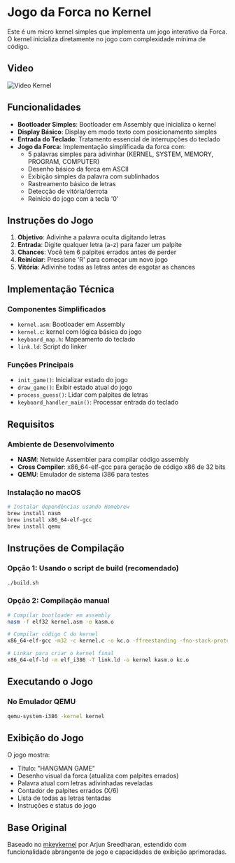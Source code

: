 Jogo da Forca no Kernel
===============================

Este é um micro kernel simples que implementa um jogo interativo da Forca. O kernel inicializa diretamente no jogo com complexidade mínima de código.

## Video
![Video Kernel](https://drive.google.com/file/d/1O6fkfyYf2OtCu8uRt2BiFsXEnBdv4z_5/view?usp=drive_link)


## Funcionalidades

- **Bootloader Simples**: Bootloader em Assembly que inicializa o kernel
- **Display Básico**: Display em modo texto com posicionamento simples  
- **Entrada do Teclado**: Tratamento essencial de interrupções do teclado
- **Jogo da Forca**: Implementação simplificada da forca com:
  - 5 palavras simples para adivinhar (KERNEL, SYSTEM, MEMORY, PROGRAM, COMPUTER)
  - Desenho básico da forca em ASCII
  - Exibição simples da palavra com sublinhados
  - Rastreamento básico de letras
  - Detecção de vitória/derrota
  - Reinício do jogo com a tecla '0'

## Instruções do Jogo

1. **Objetivo**: Adivinhe a palavra oculta digitando letras
2. **Entrada**: Digite qualquer letra (a-z) para fazer um palpite
3. **Chances**: Você tem 6 palpites errados antes de perder
4. **Reiniciar**: Pressione 'R' para começar um novo jogo
5. **Vitória**: Adivinhe todas as letras antes de esgotar as chances

## Implementação Técnica

### Componentes Simplificados
- `kernel.asm`: Bootloader em Assembly 
- `kernel.c`: kernel com lógica básica do jogo
- `keyboard_map.h`: Mapeamento do teclado
- `link.ld`: Script do linker

### Funções Principais
- `init_game()`: Inicializar estado do jogo
- `draw_game()`: Exibir estado atual do jogo
- `process_guess()`: Lidar com palpites de letras
- `keyboard_handler_main()`: Processar entrada do teclado

## Requisitos

### Ambiente de Desenvolvimento
- **NASM**: Netwide Assembler para compilar código assembly
- **Cross Compiler**: x86_64-elf-gcc para geração de código x86 de 32 bits
- **QEMU**: Emulador de sistema i386 para testes

### Instalação no macOS
```bash
# Instalar dependências usando Homebrew
brew install nasm
brew install x86_64-elf-gcc
brew install qemu
```

## Instruções de Compilação

### Opção 1: Usando o script de build (recomendado)
```bash
./build.sh
```

### Opção 2: Compilação manual
```bash
# Compilar bootloader em assembly
nasm -f elf32 kernel.asm -o kasm.o

# Compilar código C do kernel
x86_64-elf-gcc -m32 -c kernel.c -o kc.o -ffreestanding -fno-stack-protector

# Linkar para criar o kernel final
x86_64-elf-ld -m elf_i386 -T link.ld -o kernel kasm.o kc.o
```

## Executando o Jogo

### No Emulador QEMU
```bash
qemu-system-i386 -kernel kernel
```

## Exibição do Jogo

O jogo mostra:
- Título: "HANGMAN GAME"
- Desenho visual da forca (atualiza com palpites errados)
- Palavra atual com letras adivinhadas reveladas
- Contador de palpites errados (X/6)
- Lista de todas as letras tentadas
- Instruções e status do jogo

## Base Original

Baseado no [mkeykernel](http://github.com/arjun024/mkernel) por Arjun Sreedharan, estendido com funcionalidade abrangente de jogo e capacidades de exibição aprimoradas.
